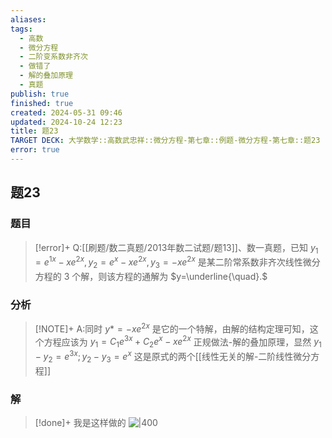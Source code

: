 ```yaml
---
aliases: 
tags:
  - 高数
  - 微分方程
  - 二阶变系数非齐次
  - 做错了
  - 解的叠加原理
  - 真题
publish: true
finished: true
created: 2024-05-31 09:46
updated: 2024-10-24 12:23
title: 题23
TARGET DECK: 大学数学::高数武忠祥::微分方程-第七章::例题-微分方程-第七章::题23
error: true
---
```

## 题23
### 题目
> [!error]+
> Q:[[刷题/数二真题/2013年数二试题/题13]]、数一真题，已知 $y_1=e^{1x}-xe^{2x},y_2=e^x-xe^{2x},y_3=-xe^{2x}$ 是某二阶常系数非齐次线性微分方程的 3 个解，则该方程的通解为 $y=\underline{\quad}.$
### 分析
> [!NOTE]+
> A:同时 $y*=-xe^{ 2x }$ 是它的一个特解，由解的结构定理可知，这个方程应该为 $y_{1}=C_{1}e^{ 3x }+C_{2}e^{ x }-xe^{ 2x }$
> 正规做法-解的叠加原理，显然 $y_{1}-y_{2}=e^{ 3x };y_{2}-y_{3}=e^{ x }$ 这是原式的两个[[线性无关的解-二阶线性微分方程]]
### 解
> [!done]+
> 我是这样做的 
> ![|400](https://img.hwenyi.live/202404240006278.webp)
